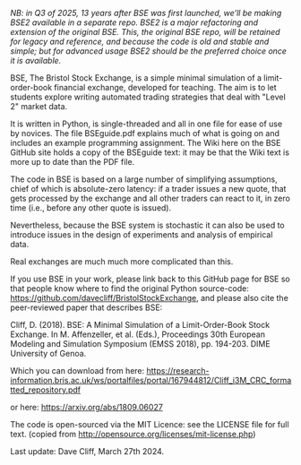 <i>NB: in Q3 of 2025, 13 years after BSE was first launched, we'll be making BSE2 available in a separate repo. BSE2 is a major refactoring and extension of the original BSE. This, the original BSE repo, will be retained for legacy and reference, and because the code is old and stable and simple; but for advanced usage BSE2 should be the preferred choice once it is available.</i>

BSE, The Bristol Stock Exchange, is a simple minimal simulation of a limit-order-book financial exchange, developed for teaching. The aim is to let students explore writing automated trading strategies that deal with "Level 2" market data.

It is written in Python, is single-threaded and all in one file for ease of use by novices. The file BSEguide.pdf explains much of what is going on and includes an example programming assignment. The Wiki here on the BSE GitHub site holds a copy of the BSEguide text: it may be that the Wiki text is more up to date than the PDF file. 

The code in BSE is based on a large number of simplifying assumptions, chief of which is absolute-zero latency: if a trader issues a new quote, that gets processed by the exchange and all other traders can react to it, in zero time (i.e., before any other quote is issued). 

Nevertheless, because the BSE system is stochastic it can also be used to introduce issues in the design of experiments and analysis of empirical data.

Real exchanges are much much more complicated than this. 

If you use BSE in your work, please link back to this GitHub page for BSE so that people know where to find the original Python source-code: https://github.com/davecliff/BristolStockExchange, and please also cite the peer-reviewed paper that describes BSE:
 
Cliff, D. (2018). BSE: A Minimal Simulation of a Limit-Order-Book Stock Exchange. In M. Affenzeller, et al. (Eds.), Proceedings 30th European Modeling and Simulation Symposium (EMSS 2018), pp. 194-203. DIME University of Genoa.
 
Which you can download from here:
https://research-information.bris.ac.uk/ws/portalfiles/portal/167944812/Cliff_i3M_CRC_formatted_repository.pdf

or here:
https://arxiv.org/abs/1809.06027


The code is open-sourced via the MIT Licence: see the LICENSE file for full text. 
(copied from http://opensource.org/licenses/mit-license.php)

Last update: Dave Cliff, March 27th 2024.
